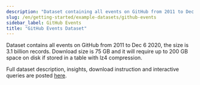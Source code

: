 ```yaml
---
description: "Dataset containing all events on GitHub from 2011 to Dec 6 2020, with a size of 3.1 billion records."
slug: /en/getting-started/example-datasets/github-events
sidebar_label: GitHub Events
title: "GitHub Events Dataset"
---
```


Dataset contains all events on GitHub from 2011 to Dec 6 2020, the size is 3.1 billion records. Download size is 75 GB and it will require up to 200 GB space on disk if stored in a table with lz4 compression.

Full dataset description, insights, download instruction and interactive queries are posted [here](https://ghe.clickhouse.tech/).
